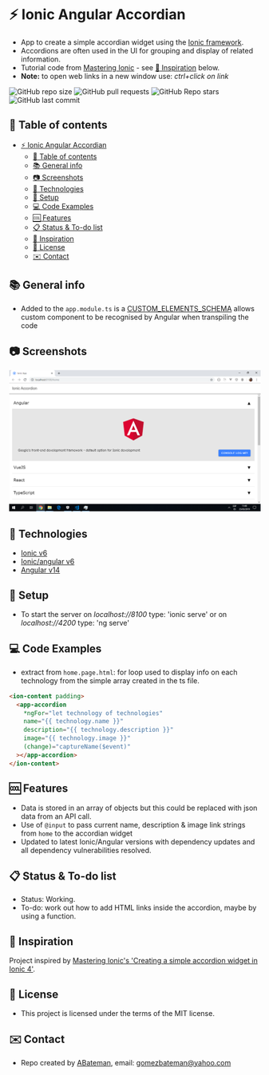 # :zap: Ionic Angular Accordian

* App to create a simple accordian widget using the [Ionic framework](https://ionicframework.com/docs).
* Accordions are often used in the UI for grouping and display of related information.
* Tutorial code from [Mastering Ionic](https://masteringionic.com/) - see [:clap: Inspiration](#clap-inspiration) below.
* **Note:** to open web links in a new window use: _ctrl+click on link_

![GitHub repo size](https://img.shields.io/github/repo-size/AndrewJBateman/ionic-angular-accordian?style=plastic)
![GitHub pull requests](https://img.shields.io/github/issues-pr/AndrewJBateman/ionic-angular-accordian?style=plastic)
![GitHub Repo stars](https://img.shields.io/github/stars/AndrewJBateman/ionic-angular-accordian?style=plastic)
![GitHub last commit](https://img.shields.io/github/last-commit/AndrewJBateman/ionic-angular-accordian?style=plastic)

## :page_facing_up: Table of contents

* [:zap: Ionic Angular Accordian](#zap-ionic-angular-accordian)
  * [:page_facing_up: Table of contents](#page_facing_up-table-of-contents)
  * [:books: General info](#books-general-info)
  * [:camera: Screenshots](#camera-screenshots)
  * [:signal_strength: Technologies](#signal_strength-technologies)
  * [:floppy_disk: Setup](#floppy_disk-setup)
  * [:computer: Code Examples](#computer-code-examples)
  * [:cool: Features](#cool-features)
  * [:clipboard: Status & To-do list](#clipboard-status--to-do-list)
  * [:clap: Inspiration](#clap-inspiration)
  * [:file_folder: License](#file_folder-license)
  * [:envelope: Contact](#envelope-contact)

## :books: General info

* Added to the `app.module.ts` is a [CUSTOM_ELEMENTS_SCHEMA](https://angular.io/api/core/CUSTOM_ELEMENTS_SCHEMA) allows custom component to be recognised by Angular when transpiling the code

## :camera: Screenshots

![Home Page](./img/accordion.png)

## :signal_strength: Technologies

* [Ionic v6](https://ionicframework.com/)
* [Ionic/angular v6](https://www.npmjs.com/package/@ionic/angular)
* [Angular v14](https://angular.io/)

## :floppy_disk: Setup

* To start the server on _localhost://8100_ type: 'ionic serve' or on _localhost://4200_ type: 'ng serve'

## :computer: Code Examples

* extract from `home.page.html`: for loop used to display info on each technology from the simple array created in the ts file.

```html
<ion-content padding>
  <app-accordion
    *ngFor="let technology of technologies"
    name="{{ technology.name }}"
    description="{{ technology.description }}"
    image="{{ technology.image }}"
    (change)="captureName($event)"
  ></app-accordion>
</ion-content>
```

## :cool: Features

* Data is stored in an array of objects but this could be replaced with json data from an API call.
* Use of `@input` to pass current name, description & image link strings from `home` to the accordian widget
* Updated to latest Ionic/Angular versions with dependency updates and all dependency vulnerabilities resolved.

## :clipboard: Status & To-do list

* Status: Working.
* To-do: work out how to add HTML links inside the accordion, maybe by using a function.

## :clap: Inspiration

Project inspired by [Mastering Ionic's 'Creating a simple accordion widget in Ionic 4'](http://masteringionic.com/blog/2019-01-27-creating-a-simple-accordion-widget-in-ionic-4/).

## :file_folder: License

* This project is licensed under the terms of the MIT license.

## :envelope: Contact

* Repo created by [ABateman](https://github.com/AndrewJBateman), email: gomezbateman@yahoo.com
